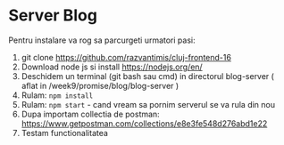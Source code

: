 # Server Blog

Pentru instalare va rog sa parcurgeti urmatori pasi:

1. git clone https://github.com/razvantimis/cluj-frontend-16
2. Download node js si install https://nodejs.org/en/
3. Deschidem un terminal (git bash sau cmd) in directorul blog-server ( aflat in /week9/promise/blog/blog-server )
4. Rulam: `npm install` 
5. Rulam: `npm start` - cand vream sa pornim serverul se va rula din nou
6. Dupa importam collectia de postman: https://www.getpostman.com/collections/e8e3fe548d276abd1e22
7. Testam functionalitatea